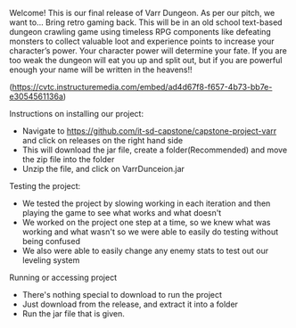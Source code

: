 Welcome! This is our final release of Varr Dungeon.
As per our pitch, we want to...
Bring retro gaming back. This will be in an old school text-based dungeon
crawling game using timeless RPG components like defeating monsters to collect valuable loot
and experience points to increase your character’s power. Your character power will determine
your fate. If you are too weak the dungeon will eat you up and split out, but if you are powerful
enough your name will be written in the heavens!!


(https://cvtc.instructuremedia.com/embed/ad4d67f8-f657-4b73-bb7e-e3054561136a)

Instructions on installing our project:
- Navigate to https://github.com/it-sd-capstone/capstone-project-varr and click on releases on the right hand side
- This will download the jar file, create a folder(Recommended) and move the zip file into the folder
- Unzip the file, and click on VarrDunceion.jar

Testing the project:
- We tested the project by slowing working in each iteration and then playing the game to see what works and what doesn't
- We worked on the project one step at a time, so we knew what was working and what wasn't so we were able to easily do testing without being confused
- We also were able to easily change any enemy stats to test out our leveling system

Running or accessing project
- There's nothing special to download to run the project
- Just download from the release, and extract it into a folder
- Run the jar file that is given.
